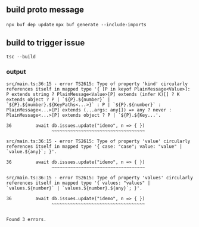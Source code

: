## build proto message
`npx buf dep update`
`npx buf generate --include-imports`

## build to trigger issue
`tsc --build`

### output
```
src/main.ts:36:15 - error TS2615: Type of property 'kind' circularly references itself in mapped type '{ [P in keyof PlainMessage<Value>]: P extends string ? PlainMessage<Value>[P] extends (infer K)[] ? K extends object ? P | `${P}.${number}` | `${P}.${number}.${KeyPaths<...>}` : P | `${P}.${number}` : PlainMessage<...>[P] extends (...args: any[]) => any ? never : PlainMessage<...>[P] extends object ? P | `${P}.${Key...'.

36         await db.issues.update("idemo", n => { })
                 ~~~~~~~~~~~~~~~~~~~~~~~~~~~~~~~~~~~

src/main.ts:36:15 - error TS2615: Type of property 'value' circularly references itself in mapped type '{ case: "case"; value: "value" | `value.${any}`; }'.

36         await db.issues.update("idemo", n => { })
                 ~~~~~~~~~~~~~~~~~~~~~~~~~~~~~~~~~~~

src/main.ts:36:15 - error TS2615: Type of property 'values' circularly references itself in mapped type '{ values: "values" | `values.${number}` | `values.${number}.${any}`; }'.

36         await db.issues.update("idemo", n => { })
                 ~~~~~~~~~~~~~~~~~~~~~~~~~~~~~~~~~~~


Found 3 errors.
```
